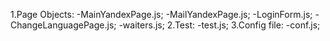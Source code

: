 1.Page Objects:
-MainYandexPage.js;
-MailYandexPage.js;
-LoginForm.js;
-ChangeLanguagePage.js;
-waiters.js;
2.Test:
-test.js;
3.Config file:
-conf.js;
